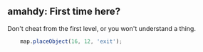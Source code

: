 ## amahdy: First time here?

Don't cheat from the first level, or you won't understand a thing.

```javascript
    map.placeObject(16, 12, 'exit');
```
